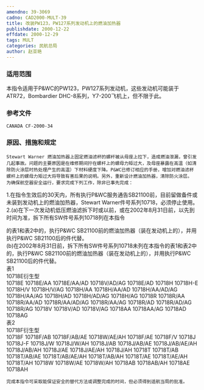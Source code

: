 ```yaml
---
amendno: 39-3069  
cadno: CAD2000-MULT-39  
title: 改装PW123，PW127系列发动机上的燃油加热器  
publishdate: 2000-12-22  
effdate: 2000-12-29  
tags: MULT  
categories: 民航总局  
author: 赵亚艳  
---
```

  
### 适用范围  
本指令适用于P&WC的PW123，PW127系列发动机，这些发动机可能装于ATR72，Bombardier DHC-8系列，Y7-200飞机上，但不限于此。  
  
<!--more-->  
### 参考文件  
    CANADA CF-2000-34  
  
### 原因、措施和规定  
    Stewart Warner 燃油加热器上固定燃油滤杯的螺杆被从母座上拉下，造成燃油泄漏，曾引发几起事故。问题的主要原因是在维修期间拧在螺杆上的螺母力矩过大，及母座暴露在高温（如清除防火涂层时热处理产生的高温）下材料硬度下降。P&WC已修订相应的手册，增加对燃油滤杯螺杆上的螺母力矩过大将导致有害后果的说明。另外，重新设计燃油加热器，清除防火涂层。  
    为确保航空器安全运行，要求完成下列工作，除非已事先完成：  
 1.在指令生效后的30天内，所有执行P&WC服务通告SB21100前，目前留做备件或未装到发动机上的燃油加热器，Stewart Warner件号系列10718，必须停止使用。  
    2.(a)在下一次发动机低压燃油滤拆下时或以前，或在2002年8月31日前，以先到时间为准，拆下所有SW件号系列10718列在本指令  
  
      
的表1和表2中的，执行P&WC SB21100前的燃油加热器（装在发动机上的），并用执行P&WC SB21100后的件代替。  
      (b)在2002年8月31日前，拆下所有SW件号系列10718未列在本指令的表1和表2中的，执行P&WC SB21100前的燃油加热器（装在发动机上的），并用执行P&WC SB21100后的件代替。  
表1  
10718E衍生型  
10718E 10718E/AA 10718E/AA/AD 10718V/AD/AG 10718E/AD  10718H 10718H-E 10718H/V 10718H/V/AG 10718H/AA 10718H/AA/AD 10718H/AA/AD/AG 10718H/AA/AG 10718H/AD 10718H/AD/AG 10718H/AG  10718R 10718R/AA 10718R/AA/AD 10718R/AA/AD/AG 10718R/AA/AG 10718R/AD 10718R/AD/AG 10718R/AG  10718V 10718V/AD 10718V/AG 10718AA 10718AA/AG 10718AD 10718AG  
表2  
10718F衍生型  
10718F 10718F/AB 10718F/AB/AE 10718W/AE/AH 10718F/AE 10718F/V  10718J 10718J-F 10718J/W 10718J/W/AH 10718J/AB 10718J/AB/AE 10718J/AB/AE/AH 10718J/AB/AH 10718J/AE 10718J/AE/AH 10718J/AH  10718T 10718T/AB 10718T/AB/AE 10718T/AB/AE/AH 10718T/AB/AH 10718T/AE 10718T/AE/AH 10718T/AH  10718W 10718W/AE 10718W/AH 10718AB 10718AB/AH 10718AE 10718AH  
  
      
    完成本指令可采取能保证安全的替代方法或调整完成的时间，但必须得到适航当局的批准。  
